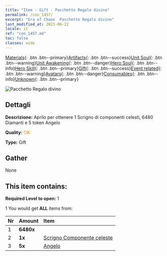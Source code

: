 ```yaml
---
title: "Item - Gift - Pacchetto Regalo divino"
permalink: /con_1457/
excerpt: "Era of Chaos  Pacchetto Regalo divino"
last_modified_at: 2021-06-22
locale: it
ref: "con_1457.md"
toc: false
classes: wide
---
```

 [Materials](/ItemsIT/){: .btn .btn--primary}[Artifacts](/ItemsIT/Artifacts/){: .btn .btn--success}[Unit Soul](/ItemsIT/UnitSoul/){: .btn .btn--warning}[Unit Awakening](/ItemsIT/UnitAwakening/){: .btn .btn--danger}[Hero Soul](/ItemsIT/HeroSoul/){: .btn .btn--info}[Hero Skill](/ItemsIT/HeroSkill/){: .btn .btn--primary}[Gift](/ItemsIT/Gift/){: .btn .btn--success}[Event related](/ItemsIT/Events/){: .btn .btn--warning}[Avatars](/ItemsIT/Avatars/){: .btn .btn--danger}[Consumables](/ItemsIT/Consumables/){: .btn .btn--info}[Unknown](/ItemsIT/Unknown/){: .btn .btn--primary}

 ![Pacchetto Regalo divino](/images/t/i_907071.png)

## Dettagli
 **Descrizione:** Aprilo per ottenere 1 Scrigno di componenti celesti, 6480 Diamanti e 5 token Angelo

 **Quality:** <span style="color: #FF8C00">OK</span>

 **Type:** Gift

## Gather

  None

## This item contains:

 **Required Level to open:** 1

 1 You would get **ALL** items  from:

  | Nr | Amount |     Item    |
  |:---|:-------|:------------|
  | 1 |  **6480x** | <i class="fas fa-gem"/> |  | 
  | 2 |  **1x** | [Scrigno Componente celeste](/ItemsIT/con_1354/) |  | 
  | 3 |  **5x** | [Angelo](/ItemsIT/unt_196/) |  | 
